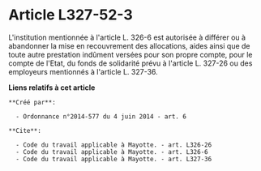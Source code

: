 # Article L327-52-3

L'institution mentionnée à l'article L. 326-6 est autorisée à différer ou à abandonner la mise en recouvrement des
allocations, aides ainsi que de toute autre prestation indûment versées pour son propre compte, pour le compte de l'Etat, du
fonds de solidarité prévu à l'article L. 327-26 ou des employeurs mentionnés à l'article L. 327-36.

**Liens relatifs à cet article**

	**Créé par**:

	  - Ordonnance n°2014-577 du 4 juin 2014 - art. 6

	**Cite**:

	  - Code du travail applicable à Mayotte. - art. L326-26
	  - Code du travail applicable à Mayotte. - art. L326-6
	  - Code du travail applicable à Mayotte. - art. L327-36
